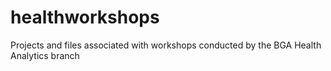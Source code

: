 # healthworkshops
Projects and files associated with workshops conducted by the BGA Health Analytics branch
